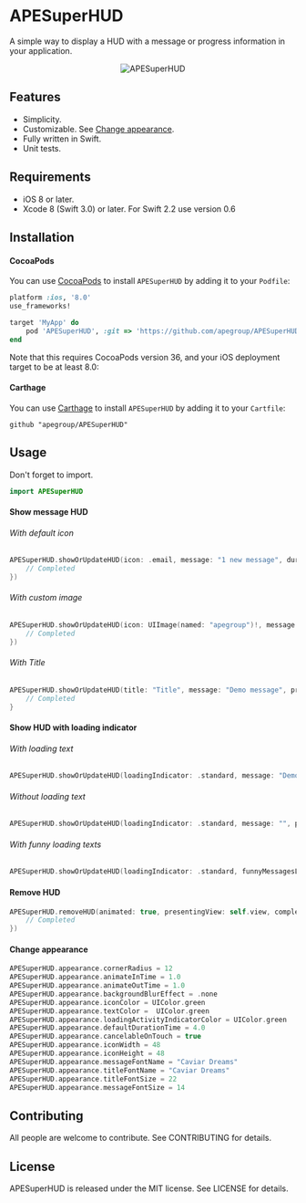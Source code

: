 # APESuperHUD
A simple way to display a HUD with a message or progress information in your application.

<p align="center">
  <img src="https://cloud.githubusercontent.com/assets/6545513/19601280/eafb4b50-97a8-11e6-811b-23a6e9d92234.gif" alt="APESuperHUD">
</p>

## Features
- Simplicity.
- Customizable. See [Change appearance](#change-appearance).
- Fully written in Swift.
- Unit tests.

## Requirements
- iOS 8 or later.
- Xcode 8 (Swift 3.0) or later. For Swift 2.2 use version 0.6

## Installation
#### CocoaPods
You can use [CocoaPods](http://cocoapods.org/) to install `APESuperHUD` by adding it to your `Podfile`:
```ruby
platform :ios, '8.0'
use_frameworks!

target 'MyApp' do
    pod 'APESuperHUD', :git => 'https://github.com/apegroup/APESuperHUD.git'
end
```
Note that this requires CocoaPods version 36, and your iOS deployment target to be at least 8.0:

#### Carthage
You can use [Carthage](https://github.com/Carthage/Carthage) to install `APESuperHUD` by adding it to your `Cartfile`:
```
github "apegroup/APESuperHUD"
```

## Usage
Don't forget to import.
```swift
import APESuperHUD
```
#### Show message HUD
###### With default icon
```swift
APESuperHUD.showOrUpdateHUD(icon: .email, message: "1 new message", duration: 3.0, presentingView: self.view, completion: { _ in
    // Completed
})
```
###### With custom image
```swift
APESuperHUD.showOrUpdateHUD(icon: UIImage(named: "apegroup")!, message: "Demo message", duration: 3.0, presentingView: self.view, completion: { _ in
    // Completed
})
```
###### With Title
```swift
APESuperHUD.showOrUpdateHUD(title: "Title", message: "Demo message", presentingView: self.view) { _ in
    // Completed
}
```


#### Show HUD with loading indicator
###### With loading text
```swift
APESuperHUD.showOrUpdateHUD(loadingIndicator: .standard, message: "Demo loading...", presentingView: self.view)
```
###### Without loading text
```swift
APESuperHUD.showOrUpdateHUD(loadingIndicator: .standard, message: "", presentingView: self.view, completion: nil)
```
###### With funny loading texts
```swift
APESuperHUD.showOrUpdateHUD(loadingIndicator: .standard, funnyMessagesLanguage: .english, presentingView: self.view)
```
#### Remove HUD
```swift
APESuperHUD.removeHUD(animated: true, presentingView: self.view, completion: { _ in
    // Completed
})
```
#### Change appearance
```swift
APESuperHUD.appearance.cornerRadius = 12
APESuperHUD.appearance.animateInTime = 1.0
APESuperHUD.appearance.animateOutTime = 1.0
APESuperHUD.appearance.backgroundBlurEffect = .none
APESuperHUD.appearance.iconColor = UIColor.green
APESuperHUD.appearance.textColor =  UIColor.green
APESuperHUD.appearance.loadingActivityIndicatorColor = UIColor.green
APESuperHUD.appearance.defaultDurationTime = 4.0
APESuperHUD.appearance.cancelableOnTouch = true
APESuperHUD.appearance.iconWidth = 48
APESuperHUD.appearance.iconHeight = 48
APESuperHUD.appearance.messageFontName = "Caviar Dreams"
APESuperHUD.appearance.titleFontName = "Caviar Dreams"
APESuperHUD.appearance.titleFontSize = 22
APESuperHUD.appearance.messageFontSize = 14
```

## Contributing
All people are welcome to contribute. See CONTRIBUTING for details.

## License
APESuperHUD is released under the MIT license. See LICENSE for details.
